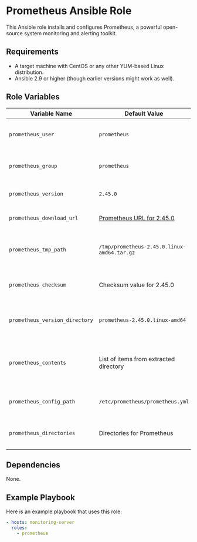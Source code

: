 # Prometheus Ansible Role

This Ansible role installs and configures Prometheus, a powerful open-source system monitoring and alerting toolkit.

## Requirements

- A target machine with CentOS or any other YUM-based Linux distribution.
- Ansible 2.9 or higher (though earlier versions might work as well).

## Role Variables

| Variable Name | Default Value | Description |
|---------------|---------------|-------------|
| `prometheus_user` | `prometheus` | User under which Prometheus will run. |
| `prometheus_group` | `prometheus` | Group under which Prometheus will run. |
| `prometheus_version` | `2.45.0` | Version of Prometheus to install. |
| `prometheus_download_url` | [Prometheus URL for 2.45.0](https://github.com/prometheus/prometheus/releases/download/v2.45.0/prometheus-2.45.0.linux-amd64.tar.gz) | URL from which Prometheus will be downloaded. |
| `prometheus_tmp_path` | `/tmp/prometheus-2.45.0.linux-amd64.tar.gz` | Temporary path where Prometheus tarball will be downloaded. |
| `prometheus_checksum` | Checksum value for 2.45.0 | SHA-256 checksum for the Prometheus tarball. |
| `prometheus_version_directory` | `prometheus-2.45.0.linux-amd64` | Directory name after Prometheus tarball extraction. |
| `prometheus_contents` | List of items from extracted directory | Contents from the extracted directory that need to be moved to `/etc/prometheus`. |
| `prometheus_config_path` | `/etc/prometheus/prometheus.yml` | Location of the Prometheus configuration file. |
| `prometheus_directories` | Directories for Prometheus | Directories that need to be created for Prometheus. |

## Dependencies

None.

## Example Playbook

Here is an example playbook that uses this role:

```yaml
- hosts: monitoring-server
  roles:
    - prometheus
